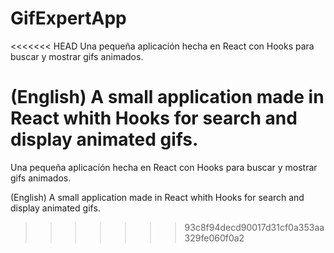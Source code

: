 # GifExpertApp

<<<<<<< HEAD
Una pequeña aplicacíón hecha en React con Hooks para buscar y mostrar gifs animados.

(English) A small application made in React whith Hooks for search and display animated gifs.
=======
Una pequeña aplicacíón hecha en React con Hooks para buscar y mostrar gifs animados. 

(English)
A small application made in React whith Hooks for search and display animated gifs. 
>>>>>>> 93c8f94decd90017d31cf0a353aa329fe060f0a2
